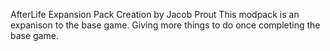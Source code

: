 AfterLife Expansion Pack Creation by Jacob Prout
This modpack is an expanison to the base game. Giving more things to do once completing the base game.
